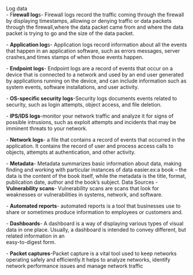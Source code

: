  Log data  
\- F**irewall log**s- Firewall logs record the traffic coming through the firewall by displaying timestamps, allowing or denying traffic or data packets through the firewall,where the data packet came from and where the data packet is trying to go and the size of the data packet.

\- **Application log**s- Application logs record  information about all the events that happen in an application software, such as errors messages, server crashes,and times stamps of when those events happen.

\- **Endpoint logs**\- Endpoint logs are  a record of events that occur on a device that is connected to a network and used by an end user generated by applications running on the device, and can include information such as system events, software installations, and user activity.

\- **OS-specific security logs**\-Security logs documents  events related to security, such as login attempts, object access, and file deletion.

\- **IPS/IDS logs**\-monitor your network traffic and analyze it for signs of possible intrusions, such as exploit attempts and incidents that may be imminent threats to your network.

\- **Network logs**\- a file that contains a record of events that occurred in the application. It contains the record of user and process access calls to objects, attempts at authentication, and other activity.

\- **Metadata**\- Metadata summarizes basic information about data, making finding and working with particular instances of data easier.ex:a book – the data is the content of the book itself, while the metadata is the title, format, publication date, author and the book’s subject.
 Data Sources 
\- **Vulnerability scans**\- Vulnerability scans are scans that look for weaknesses or vulnerabilities in systems, network, and software.

\- **Automated reports**\- automated reports is a tool that businesses use to share or sometimes produce  information to employees or customers and.

\- **Dashboards**\- A dashboard is a way of displaying various types of visual data in one place. Usually, a dashboard is intended to convey different, but related information in an   
easy-to-digest form.

\- **Packet captures**\-Packet capture is a vital tool used to keep networks operating safely and efficiently.It helps to analyze networks, identify network performance issues and manage network traffic  
